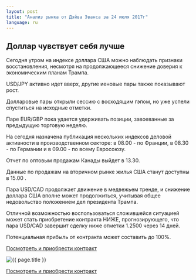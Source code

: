 ```yaml
---
layout: post
title: "Анализ рынка от Дэйва Эванса за 24 июля 2017г"
language: ru
---
```

## Доллар чувствует себя лучше

Сегодня утром на индексе доллара США можно наблюдать признаки восстановления, несмотря на продолжающееся снижение доверия к экономическим планам Трампа.

USD/JPY активно идет вверх, другие иеновые пары также показывают рост.

Долларовые пары открыли сессию с восходящим гэпом, но уже успели спуститься на исходные отметки.

Паре EUR/GBP пока удается удерживать позиции, завоеванные за предыдущую торговую неделю.
 
 
На сегодня назначена публикация нескольких индексов деловой активности  в производственном секторе: в 08.00 - по Франции, в 08.30 - по Германии и в 09.00 - по всему Евросоюзу.

Отчет по оптовым продажам Канады выйдет в 13.30.

Данные по продажам на вторичном рынке жилья США станут доступны в 15.00 .

 
Пара USD/CAD продолжает движение в медвежьем тренде, и снижение доллара США вполне может продолжиться, учитывая общее недовольство положением дел президента Трампа.

Отличной возможностью воспользоваться сложившейся ситуацией может стать приобретение контракта НИЖЕ, прогнозирующего, что пара USD/CAD завершит сделку ниже отметки 1.2500 через 14 дней. 

Потенциальная прибыль от контракта может составить до 100%. 


<a href="http://record.binary.com/_bivVDfg8lHux76XffYA0JmNd7ZgqdRLk/1/?market=forex&underlying=frxUSDCAD&formname=higherlower&duration_amount=14&duration_units=d&amount=10&amount_type=payout&expiry_type=duration&barrier=1.25&s=1&t=vtypfzU8riHiqusOFIm4YJ0co5lt24DG" target="_blank">Посмотреть и приобрести контракт</a>

<img src="{{ site.url }}/images/ru-24-july-17.png" alt="{{ page.title }}"  title="{{ page.title }}">

<a href="%LINK%%?https://www.binary.com/d/trade.cgi?market=forex&underlying=frxUSDCAD&formname=higherlower&duration_amount=14&duration_units=d&amount=10&amount_type=payout&expiry_type=duration&barrier=1.25&s=1&t=vtypfzU8riHiqusOFIm4YJ0co5lt24DG" target="_blank">Посмотреть и приобрести контракт</a>